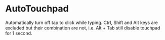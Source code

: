 # AutoTouchpad
Automatically turn off tap to click while typing. Ctrl, Shift and Alt keys are excluded but their combination are not, i.e. Alt + Tab still disable touchpad for 1 second. 
